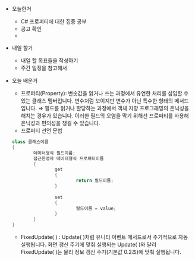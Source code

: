 - 오늘한거
    - C# 프로퍼티에 대한 집중 공부
    - 공고 확인
    - 
- 내일 할거
    - 내일 할 목표들을 작성하기
    - 주간 일정을 참고해서
- 오늘 배운거
    - 프로퍼티(Property): 변숫값을 읽거나 쓰는 과정에서 유연한 처리를 삽입할 수 있는 클래스 맴버입니다. 변수처럼 보이지만 변수가 아닌 특수한 형태의 메서드입니다. ⇒ 필드를 읽거나 할당하는 과정에서 객체 지향 프로그래밍의 은닉성을 해치는 경우가 있습니다. 이러한 필드의 오염을 막기 위해선 프로퍼티를 사용해 은닉성과 편의성을 챙길 수 있습니다.
    - 프로퍼티 선언 문법
    
    ```csharp
    class 클래스이름
    {
    		데이터형식 필드이름;
    		접근한정자 데이터형식 프로퍼티이름
    		{
    				get
    				{
    						return 필드이름;
    				}
    				
    				set
    				{
    						필드이름 = value;
    				}
    		}
    }
    ```
    
    - FixedUpdate( ) : Update( )처럼 유니티 이벤트 메서드로서 주기적으로 자동 실행됩니다. 화면 갱신 주기에 맞춰 실행되는 Update( )와 달리 FixedUpdate( )는 물리 정보 갱신 주기(기본값 0.2초)에 맞춰 실행됩니다.
